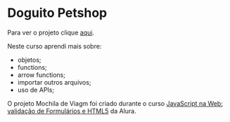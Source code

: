 # Doguito Petshop

Para ver o projeto clique [aqui](https://brunosabbhttps://brunosabbagmachado.github.io/alura-pet-shop/).

Neste curso aprendi mais sobre:
- objetos;
- functions;
- arrow functions;
- importar outros arquivos;
- uso de APIs;

O projeto Mochila de Viagm foi criado durante o curso [JavaScript na Web: validação de Formulários e HTML5](https://cursos.alura.com.br/course/javascript-web-validacao-formularios-html5) da Alura.
